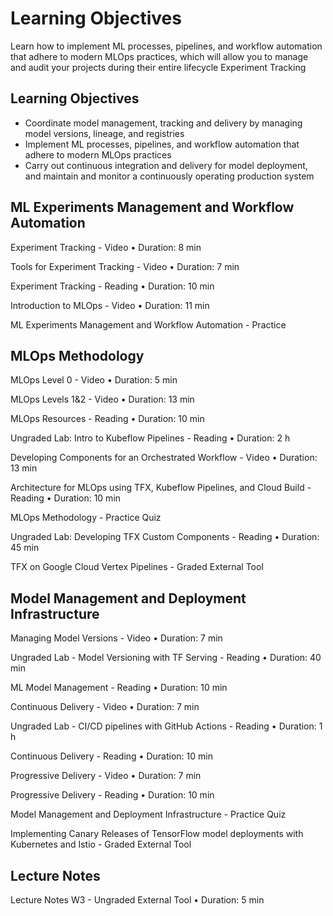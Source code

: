# Learning Objectives

Learn how to implement ML processes, pipelines, and workflow automation that adhere to modern MLOps practices, which will allow you to manage and audit your projects during their entire lifecycle
Experiment Tracking

## Learning Objectives

* Coordinate model management, tracking and delivery by managing model versions, lineage, and registries
* Implement ML processes, pipelines, and workflow automation that adhere to modern MLOps practices
* Carry out continuous integration and delivery for model deployment, and maintain and monitor a continuously operating production system

## ML Experiments Management and Workflow Automation

Experiment Tracking - Video • Duration: 8 min

Tools for Experiment Tracking - Video • Duration: 7 min

Experiment Tracking - Reading • Duration: 10 min

Introduction to MLOps - Video • Duration: 11 min

ML Experiments Management and Workflow Automation - Practice

## MLOps Methodology

MLOps Level 0 - Video • Duration: 5 min

MLOps Levels 1&2 - Video • Duration: 13 min

MLOps Resources - Reading • Duration: 10 min

Ungraded Lab: Intro to Kubeflow Pipelines - Reading • Duration: 2 h

Developing Components for an Orchestrated Workflow - Video • Duration: 13 min

Architecture for MLOps using TFX, Kubeflow Pipelines, and Cloud Build - Reading • Duration: 10 min

MLOps Methodology - Practice Quiz

Ungraded Lab: Developing TFX Custom Components - Reading • Duration: 45 min

TFX on Google Cloud Vertex Pipelines - Graded External Tool

## Model Management and Deployment Infrastructure

Managing Model Versions - Video • Duration: 7 min

Ungraded Lab - Model Versioning with TF Serving - Reading • Duration: 40 min

ML Model Management - Reading • Duration: 10 min

Continuous Delivery - Video • Duration: 7 min

Ungraded Lab - CI/CD pipelines with GitHub Actions - Reading • Duration: 1 h

Continuous Delivery - Reading • Duration: 10 min

Progressive Delivery - Video • Duration: 7 min

Progressive Delivery - Reading • Duration: 10 min

Model Management and Deployment Infrastructure - Practice Quiz

Implementing Canary Releases of TensorFlow model deployments with Kubernetes and Istio - Graded External Tool

## Lecture Notes

Lecture Notes W3 - Ungraded External Tool • Duration: 5 min
